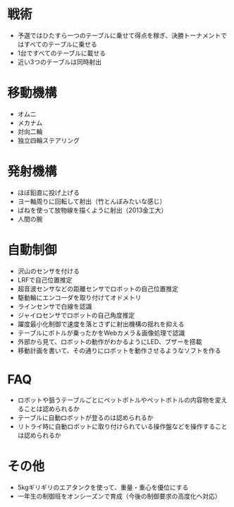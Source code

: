 # 戦術
- 予選ではひたすら一つのテーブルに乗せて得点を稼ぎ、決勝トーナメントではすべてのテーブルに乗せる
- 1台ですべてのテーブルに載せる
- 近い3つのテーブルは同時射出

# 移動機構
- オムニ
- メカナム
- 対向二輪
- 独立四輪ステアリング

# 発射機構
- ほぼ鉛直に投げ上げる
- ヨー軸周りに回転して射出（竹とんぼみたいな感じ）
- ばねを使って放物線を描くように射出（2013金工大）
- 人間の腕

# 自動制御
- 沢山のセンサを付ける
- LRFで自己位置推定
- 超音波センサなどの距離センサでロボットの自己位置推定
- 駆動輪にエンコーダを取り付けてオドメトリ
- ラインセンサで白線を認識
- ジャイロセンサでロボットの自己角度推定
- 躍度最小化制御で速度を落とさずに射出機構の揺れを抑える
- テーブルにボトルが乗ったかをWebカメラ＆画像処理で認識
- 外部から見て、ロボットの動作がわかるようにLED、ブザーを搭載
- 移動計画を書いて、その通りにロボットを動作させるようなソフトを作る

# FAQ
- ロボットや狙うテーブルごとにペットボトルやペットボトルの内容物を変えることは認められるか
- テーブルに自動ロボットが登るのは認められるか
- リトライ時に自動ロボットに取り付けられている操作盤などを操作することは認められるか

# その他
- 5kgギリギリのエアタンクを使って、重量・重心を優位にする
- 一年生の制御班をオンシーズンで育成（今後の制御要求の高度化へ対応）



